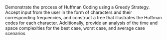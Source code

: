 Demonstrate the process of Huffman Coding using a Greedy Strategy. Accept input from the user in the
form of characters and their corresponding frequencies, and construct a tree that illustrates the Huffman
codes for each character. Additionally, provide an analysis of the time and space complexities for the
best case, worst case, and average case scenarios
